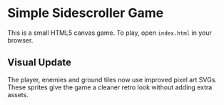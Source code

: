 # Simple Sidescroller Game

This is a small HTML5 canvas game. To play, open `index.html` in your browser.

## Visual Update

The player, enemies and ground tiles now use improved pixel art SVGs. These sprites give the game a cleaner retro look without adding extra assets.
